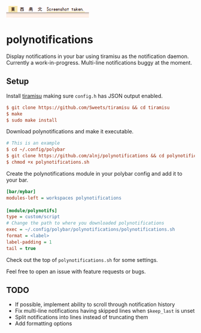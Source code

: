 ![polynotifications](polynotifications.png)
# polynotifications
Display notifications in your bar using tiramisu as the notification daemon.
Currently a work-in-progress. Multi-line notifications buggy at the moment.

## Setup
Install [tiramisu](https://github.com/Sweets/tiramisu) making sure `config.h` has JSON output enabled. 
```ini
$ git clone https://github.com/Sweets/tiramisu && cd tiramisu
$ make
$ sudo make install
```

Download polynotifications and make it executable.
```ini
# This is an example
$ cd ~/.config/polybar
$ git clone https://github.com/alnj/polynotifications && cd polynotifications
$ chmod +x polynotifications.sh
```

Create the polynotifications module in your polybar config and add it to your bar.
```ini
[bar/mybar]
modules-left = workspaces polynotifications

[module/polynotifs]
type = custom/script
# Change the path to where you downloaded polynotifications
exec = ~/.config/polybar/polynotifications/polynotifications.sh
format = <label>
label-padding = 1
tail = true
```

Check out the top of `polynotifications.sh` for some settings.

Feel free to open an issue with feature requests or bugs.

## TODO

* If possible, implement ability to scroll through notification history
* Fix multi-line notifications having skipped lines when `$keep_last` is unset
* Split notifications into lines instead of truncating them
* Add formatting options
